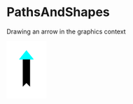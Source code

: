 # PathsAndShapes
Drawing an arrow in the graphics context

![Arrow](https://github.com/Lilyeka/PathsAndShapes/blob/master/PathsAndShapes/arrow.png "Arrow")

